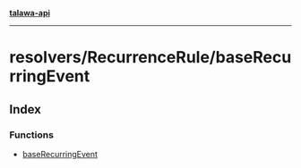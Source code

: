 [**talawa-api**](../../../README.md)

***

# resolvers/RecurrenceRule/baseRecurringEvent

## Index

### Functions

- [baseRecurringEvent](functions/baseRecurringEvent.md)
